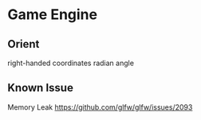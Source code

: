 # Game Engine  

## Orient  
right-handed coordinates
radian angle

## Known Issue  
Memory Leak https://github.com/glfw/glfw/issues/2093